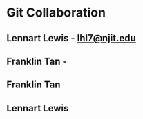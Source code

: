 # Git Collaboration

## Lennart Lewis  - lhl7@njit.edu 
## Franklin Tan - 




## Franklin Tan 
## Lennart Lewis 
